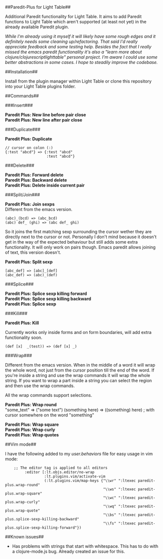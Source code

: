 ##Paredit-Plus for Light Table##

Additional Paredit functionality for Light Table. It aims to add Paredit functions to Light Table which aren't supported (at least not yet) in the already available Paredit plugin.

*While I'm already using it myself it will likely have some rough edges and it definitely needs some cleaning up/refactoring. That said I'd really appreciate feedback and some testing help. Besides the fact that I really missed the emacs paredit functionality it's also a "learn more about clojure/clojurescriptlighttable" personal project. I'm aware I could use some better abstractions in some cases. I hope to steadily improve the codebase.*

##Installation##

Install from the plugin manager within Light Table or clone this repository into your Light Table plugins folder.

##Commands##

###Insert###

**Paredit Plus: New line before pair close**  
**Paredit Plus: New line after pair close**

###Duplicate###

**Paredit Plus: Duplicate**

	// cursor on colon (:)
	{:test "abcd"} => {:test "abcd"
					   :test "abcd"}

###Delete###

**Paredit Plus: Forward delete**  
**Paredit Plus: Backward delete**  
**Paredit Plus: Delete inside current pair**
  
###Split/Join###

**Paredit Plus: Join sexps**  
Different from the emacs version.

	(abc)_(bcd) => (abc_bcd)
	(abc) def_ (ghi) => (abc def_ ghi)

So it joins the first matching sexp surrounding the cursor wether they are directly next to the cursor or not. Personally I don't mind because it doesn't get in the way of the expected behaviour but still adds some extra functionality. It will only work on pairs though. Emacs paredit allows joining of text, this version doesn't.

**Paredit Plus: Split sexp**

	[abc_def] => [abc]_[def]
	(abc_def) => (abc)_(def)

###Splice###

**Paredit Plus: Splice sexp killing forward**  
**Paredit Plus: Splice sexp killing backward**  
**Paredit Plus: Splice sexp**  

###Kill###

**Paredit Plus: Kill**

Currently works only inside forms and on form boundaries, will add extra functionality soon.

	(def [x]  _(test)) => (def [x] _)

###Wrap###

Different from the emacs version. When in the middle of a word it will wrap the whole word, not just from the cursor position till the end of the word. If you're inside a string and use the wrap commands it will wrap the whole string. If you want to wrap a part inside a string you can select the region and then use the wrap commands.

All the wrap commands support selections.

**Paredit Plus: Wrap round**  
	"some_text" => ("some text")
	(something here) => ((something) here) ; with cursor somewhere on the word "something"

**Paredit Plus: Wrap square**  
**Paredit Plus: Wrap curly**  
**Paredit Plus: Wrap quotes**  

##Vim mode##

I have the following added to my *user.behaviors* file for easy usage in vim mode:

		;; The editor tag is applied to all editors
		     :editor [:lt.objs.editor/no-wrap
		              :lt.plugins.vim/activate-vim
		              (:lt.plugins.vim/map-keys {"\\wr" ":ltexec paredit-plus.wrap-round"
		                                         "\\ws" ":ltexec paredit-plus.wrap-square"
		                                         "\\wc" ":ltexec paredit-plus.wrap-curly"
		                                         "\\wq" ":ltexec paredit-plus.wrap-quote"
		                                         "\\bs" ":ltexec paredit-plus.splice-sexp-killing-backward"
		                                         "\\fs" ":ltexec paredit-plus.splice-sexp-killing-forward"})

##Known issues##

- Has problems with strings that start with whitespace. This has to do with a clojure-mode.js bug. Already created an issue for this.

